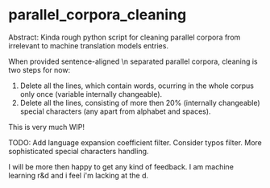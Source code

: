 # parallel_corpora_cleaning
Abstract:
Kinda rough python script for cleaning parallel corpora from irrelevant to machine translation models entries.

When provided sentence-aligned \n separated parallel corpora, cleaning is two steps for now:
1. Delete all the lines, which contain words, ocurring in the whole corpus only once (variable internally changeable).
2. Delete all the lines, consisting of more then 20% (internally changeable) special characters (any apart from alphabet and spaces).

 This is very much WIP!

TODO:
Add language expansion coefficient filter.
Consider typos filter.
More sophisticated special characters handling.

I will be more then happy to get any kind of feedback. I am machine learning r&d and i feel i'm lacking at the d.

